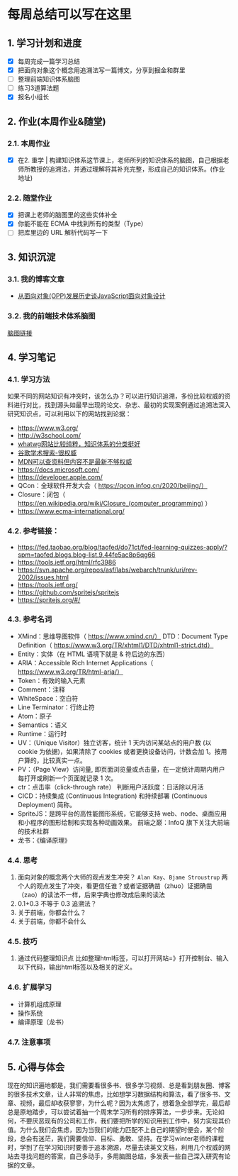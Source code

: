 # 每周总结可以写在这里
## 1. 学习计划和进度
- [x] 每周完成一篇学习总结
- [x] 把面向对象这个概念用追溯法写一篇博文，分享到掘金和群里
- [ ] 整理前端知识体系脑图
- [ ] 练习3道算法题
- [x] 报名小组长

## 2. 作业(本周作业&随堂)
### 2.1. 本周作业
- [x] 在2. 重学 | 构建知识体系这节课上，老师所列的知识体系的脑图，自己根据老师所教授的追溯法，并通过理解将其补充完整，形成自己的知识体系。(作业地址)
### 2.2. 随堂作业
- [x] 把课上老师的脑图里的这些实体补全
- [x] 你能不能在 ECMA 中找到所有的类型（Type）
- [ ] 把库里边的 URL 解析代码写一下
## 3. 知识沉淀
### 3.1. 我的博客文章
- [从面向对象(OPP)发展历史谈JavaScript面向对象设计](https://juejin.im/post/5e93cee251882573c15ee0ad)
### 3.2. 我的前端技术体系脑图
[脑图链接]()
## 4. 学习笔记
### 4.1. 学习方法
如果不同的网站知识有冲突时，该怎么办？可以进行知识追溯，多份比较权威的资料进行对比，找到源头如最早出现的论文、杂志、最初的实现案例通过追溯法深入研究知识点，可以利用以下的网站找到论据：
- https://www.w3.org/
- http://w3school.com/
- [whatwg网站比较纯粹，知识体系的分类挺好](https://whatwg.org/)
- [谷歌学术搜索-很权威](https://scholar.google.com/)
- [MDN可以查资料但内容不是最新不够权威](https://developer.mozilla.org/)
- https://docs.microsoft.com/
- https://developer.apple.com/
- QCon：全球软件开发大会（ https://qcon.infoq.cn/2020/beijing/）
- Closure：闭包（ https://en.wikipedia.org/wiki/Closure_(computer_programming) ）
- https://www.ecma-international.org/

### 4.2. 参考链接：
- https://fed.taobao.org/blog/taofed/do71ct/fed-learning-quizzes-apply/?spm=taofed.blogs.blog-list.9.44fe5ac8p6qg66
- https://tools.ietf.org/html/rfc3986
- https://svn.apache.org/repos/asf/labs/webarch/trunk/uri/rev-2002/issues.html
- https://tools.ietf.org/
- https://github.com/spritejs/spritejs
- https://spritejs.org/#/
### 4.3. 参考名词
- XMind：思维导图软件（ https://www.xmind.cn/）
DTD：Document Type Definition（ https://www.w3.org/TR/xhtml1/DTD/xhtml1-strict.dtd）
- Entity：实体（在 HTML 语境下就是 & 符后边的东西）
- ARIA：Accessible Rich Internet Applications（ https://www.w3.org/TR/html-aria/）
- Token：有效的输入元素
- Comment：注释
- WhiteSpace：空白符
- Line Terminator：行终止符
- Atom：原子
- Semantics：语义
- Runtime：运行时
- UV：（Unique Visitor）独立访客，统计 1 天内访问某站点的用户数 (以 cookie 为依据)，如果清除了 cookies 或者更换设备访问，计数会加 1。按用户算的，比较真实一点。
- PV：（Page View）访问量, 即页面浏览量或点击量，在一定统计周期内用户每打开或刷新一个页面就记录 1 次。
- ctr：点击率（click-through rate）
判断用户活跃度：日活除以月活
- CICD：持续集成 (Continuous Integration) 和持续部署 (Continuous Deployment) 简称。
- SpriteJS：是跨平台的高性能图形系统，它能够支持 web、node、桌面应用和小程序的图形绘制和实现各种动画效果。
前端之巅：InfoQ 旗下关注大前端的技术社群
- 龙书：《编译原理》
### 4.4. 思考
1. 面向对象的概念两个大师的观点发生冲突？
`Alan Kay`、`Bjame Stroustrup`
两个人的观点发生了冲突，看更信任谁？或者证据确凿（zhuo）证据确凿（zao）的读法不一样，后来字典也修改成后来的读法
2. 0.1+0.3 不等于 0.3 追溯法？
3. 关于前端，你都会什么？
4. 关于前端，你都不会什么
### 4.5. 技巧
1. 通过代码整理知识点
比如整理html标签，可以打开网站=》打开控制台、输入以下代码，输出html标签以及相关的定义。
### 4.6. 扩展学习
- 计算机组成原理
- 操作系统
- 编译原理（龙书） 
### 4.7. 注意事项


## 5. 心得与体会
现在的知识遍地都是，我们需要看很多书、很多学习视频、总是看到朋友圈、博客的很多技术文章，让人非常的焦虑，比如想学习数据结构和算法，看了很多书、文章、视频，最后却收获寥寥，为什么呢？因为太焦虑了，想着急全部学完，最后却总是原地踏步，可以尝试着抽一个周末学习所有的排序算法，一步步来。无论如何，不要厌恶现有的公司和工作，我们要把所学的知识用到工作中，努力实现其价值。为什么我们会焦虑，因为当我们的能力匹配不上自己的期望时便会，某个阶段，总会有迷茫，我们需要信仰、目标、勇敢、坚持。在学习winter老师的课程时，学到了在学习知识时要善于追本溯源，尽量去读英文文档，利用几个权威的网站去寻找问题的答案，自己多动手，多用脑图总结，多发表一些自己深入研究有论据的文章。


